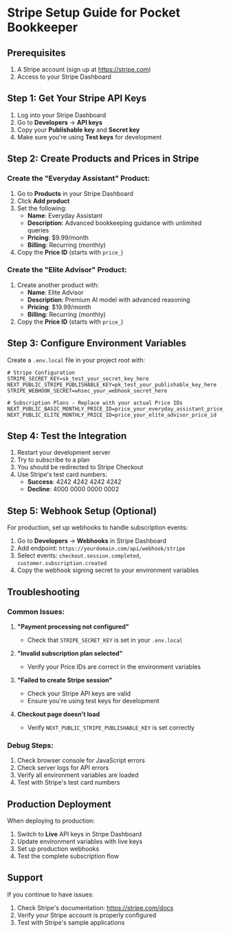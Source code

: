 # Stripe Setup Guide for Pocket Bookkeeper

## Prerequisites
1. A Stripe account (sign up at https://stripe.com)
2. Access to your Stripe Dashboard

## Step 1: Get Your Stripe API Keys

1. Log into your Stripe Dashboard
2. Go to **Developers** → **API keys**
3. Copy your **Publishable key** and **Secret key**
4. Make sure you're using **Test keys** for development

## Step 2: Create Products and Prices in Stripe

### Create the "Everyday Assistant" Product:
1. Go to **Products** in your Stripe Dashboard
2. Click **Add product**
3. Set the following:
   - **Name**: Everyday Assistant
   - **Description**: Advanced bookkeeping guidance with unlimited queries
   - **Pricing**: $9.99/month
   - **Billing**: Recurring (monthly)
4. Copy the **Price ID** (starts with `price_`)

### Create the "Elite Advisor" Product:
1. Create another product with:
   - **Name**: Elite Advisor
   - **Description**: Premium AI model with advanced reasoning
   - **Pricing**: $19.99/month
   - **Billing**: Recurring (monthly)
4. Copy the **Price ID** (starts with `price_`)

## Step 3: Configure Environment Variables

Create a `.env.local` file in your project root with:

```env
# Stripe Configuration
STRIPE_SECRET_KEY=sk_test_your_secret_key_here
NEXT_PUBLIC_STRIPE_PUBLISHABLE_KEY=pk_test_your_publishable_key_here
STRIPE_WEBHOOK_SECRET=whsec_your_webhook_secret_here

# Subscription Plans - Replace with your actual Price IDs
NEXT_PUBLIC_BASIC_MONTHLY_PRICE_ID=price_your_everyday_assistant_price_id
NEXT_PUBLIC_ELITE_MONTHLY_PRICE_ID=price_your_elite_advisor_price_id
```

## Step 4: Test the Integration

1. Restart your development server
2. Try to subscribe to a plan
3. You should be redirected to Stripe Checkout
4. Use Stripe's test card numbers:
   - **Success**: 4242 4242 4242 4242
   - **Decline**: 4000 0000 0000 0002

## Step 5: Webhook Setup (Optional)

For production, set up webhooks to handle subscription events:

1. Go to **Developers** → **Webhooks** in Stripe Dashboard
2. Add endpoint: `https://yourdomain.com/api/webhook/stripe`
3. Select events: `checkout.session.completed`, `customer.subscription.created`
4. Copy the webhook signing secret to your environment variables

## Troubleshooting

### Common Issues:

1. **"Payment processing not configured"**
   - Check that `STRIPE_SECRET_KEY` is set in your `.env.local`

2. **"Invalid subscription plan selected"**
   - Verify your Price IDs are correct in the environment variables

3. **"Failed to create Stripe session"**
   - Check your Stripe API keys are valid
   - Ensure you're using test keys for development

4. **Checkout page doesn't load**
   - Verify `NEXT_PUBLIC_STRIPE_PUBLISHABLE_KEY` is set correctly

### Debug Steps:

1. Check browser console for JavaScript errors
2. Check server logs for API errors
3. Verify all environment variables are loaded
4. Test with Stripe's test card numbers

## Production Deployment

When deploying to production:

1. Switch to **Live** API keys in Stripe Dashboard
2. Update environment variables with live keys
3. Set up production webhooks
4. Test the complete subscription flow

## Support

If you continue to have issues:
1. Check Stripe's documentation: https://stripe.com/docs
2. Verify your Stripe account is properly configured
3. Test with Stripe's sample applications 